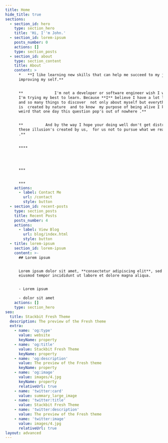 ```yaml
---
title: Home
hide_title: true
sections:
  - section_id: hero
    type: section_hero
    title: 'Hi, I''m John.'
  - section_id: lorem-ipsum
    posts_number: 0
    actions: []
    type: section_posts
  - section_id: about
    type: section_content
    title: About
    content: >
      *   **I like learning new skills that can help me succeed to my journey of
      improving my self.**


      **              I'm not a developer or software engineer wish I was but
      I'm trying my best to learn. Because **I** believe I have a lot learn ,
      and so many things to discover  not only about myself but everything that
      is  created by nature  and to know  my purpose of being alive I know  its
      weird that one day this question pop's out of nowhere .**


      **          And by the way I hope your doing well don't get distracted to
      these illusion's created by us,  for us not to pursue what we really want
      .**


      ****




      ***


      ***
    actions:
      - label: Contact Me
        url: /contact
        style: button
  - section_id: recent-posts
    type: section_posts
    title: Recent Posts
    posts_number: 4
    actions:
      - label: View Blog
        url: blog/index.html
        style: button
  - title: lorem-ipsum
    section_id: lorem-ipsum
    content: >-
      ## Lorem ipsum


      Lorem ipsum dolor sit amet, **consectetur adipiscing elit**, sed do
      eiusmod tempor incididunt ut labore et dolore magna aliqua.


      - Lorem ipsum

      - dolor sit amet
    actions: []
    type: section_hero
seo:
  title: Stackbit Fresh Theme
  description: The preview of the Fresh theme
  extra:
    - name: 'og:type'
      value: website
      keyName: property
    - name: 'og:title'
      value: Stackbit Fresh Theme
      keyName: property
    - name: 'og:description'
      value: The preview of the Fresh theme
      keyName: property
    - name: 'og:image'
      value: images/4.jpg
      keyName: property
      relativeUrl: true
    - name: 'twitter:card'
      value: summary_large_image
    - name: 'twitter:title'
      value: Stackbit Fresh Theme
    - name: 'twitter:description'
      value: The preview of the Fresh theme
    - name: 'twitter:image'
      value: images/4.jpg
      relativeUrl: true
layout: advanced
---
```

